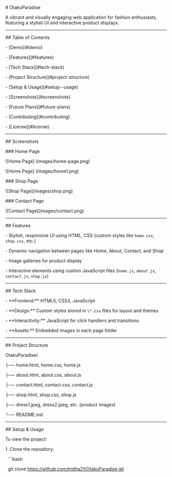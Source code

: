 \# OtakuParadise



A vibrant and visually engaging web application for fashion enthusiasts, featuring a stylish UI and interactive product displays.



---



\##  Table of Contents

\- \[Demo](#demo)

\- \[Features](#features)

\- \[Tech Stack](#tech-stack)

\- \[Project Structure](#project-structure)

\- \[Setup \& Usage](#setup--usage)

\- \[Screenshots](#screenshots)

\- \[Future Plans](#future-plans)

\- \[Contributing](#contributing)

\- \[License](#license)



---



\##  Screenshots

\### Home Page

!\[Home Page] (images/home-page.png)

!\[Home Page] (images/home1.png)



\### Shop Page

!\[Shop Page](images/shop.png)



\### Contact Page

!\[Contact Page](images/contact.png)



---



\##  Features

\- Stylish, responsive UI using HTML, CSS (custom styles like `home.css`, `shop.css`, etc.)

\- Dynamic navigation between pages like Home, About, Contact, and Shop

\- Image galleries for product display

\- Interactive elements using custom JavaScript files (`home.js`, `about.js`, `contact.js`, `shop.js`)



---



\##  Tech Stack

\- \*\*Frontend:\*\* HTML5, CSS3, JavaScript  

\- \*\*Design:\*\* Custom styles stored in `\*.css` files for layout and themes  

\- \*\*Interactivity:\*\* JavaScript for click handlers and transitions  

\- \*\*Assets:\*\* Embedded images in each page folder



---



\##  Project Structure

OtakuParadise/

├── home.html, home.css, home.js

├── about.html, about.css, about.js

├── contact.html, contact.css, contact.js

├── shop.html, shop.css, shop.js

├── dress1.jpeg, dress2.jpeg, etc. (product images)

└── README.md





---



\##  Setup \& Usage



To view the project:

1\. Clone the repository:  

&nbsp;  ```bash

&nbsp;  git clone https://github.com/tridha21/OtakuParadise.git




